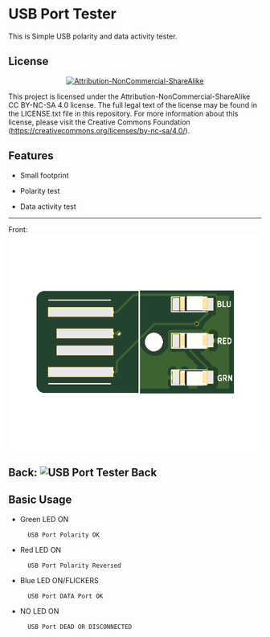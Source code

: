 USB Port Tester
===============================
This is Simple USB polarity and data activity tester.

License
-------
<div align="center"><a rel="license" href="https://creativecommons.org/licenses/by-nc-sa/4.0/"><img alt="Attribution-NonCommercial-ShareAlike" style="border-width:0" src="https://i.creativecommons.org/l/by-nc-sa/4.0/88x31.png" /></a><br /></div>

This project is licensed under the Attribution-NonCommercial-ShareAlike CC BY-NC-SA 4.0 license. The full legal text of the license may be found in the LICENSE.txt file in this repository. For more information about this license, please visit 
the Creative Commons Foundation (https://creativecommons.org/licenses/by-nc-sa/4.0/).

Features
--------

* Small footprint

* Polarity test

* Data activity test

----------
Front:
![USB Port Tester Front](pictures/USB_Port_Tester_Front_bw.png)

Back:
![USB Port Tester Back](pictures/USB_Port_Tester_Back_bw)
----------
	
Basic Usage
-----------

* Green LED ON
			
		USB Port Polarity OK
		
* Red LED ON
		
		USB Port Polarity Reversed
		
* Blue LED ON/FLICKERS
		
		USB Port DATA Port OK

* NO LED ON
		
		USB Port DEAD OR DISCONNECTED